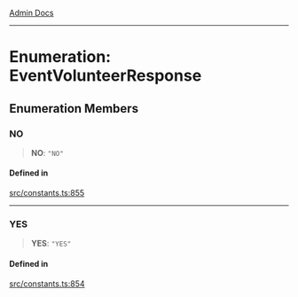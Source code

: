 [Admin Docs](/)

***

# Enumeration: EventVolunteerResponse

## Enumeration Members

### NO

> **NO**: `"NO"`

#### Defined in

[src/constants.ts:855](https://github.com/Suyash878/talawa-api/blob/cfd688207611ba245c99edd8dbaccb2cdbf6a043/src/constants.ts#L855)

***

### YES

> **YES**: `"YES"`

#### Defined in

[src/constants.ts:854](https://github.com/Suyash878/talawa-api/blob/cfd688207611ba245c99edd8dbaccb2cdbf6a043/src/constants.ts#L854)
